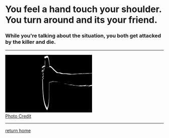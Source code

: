 # You feel a hand touch your shoulder. You turn around and its your friend.  
### While you're talking about the situation, you both get attacked by the killer and die. 

---
![image](../images/arm1.png)  
[Photo Credit](https://pxhere.com/en/photo/1341086)

---

[return home](../sense-danger2.md)
